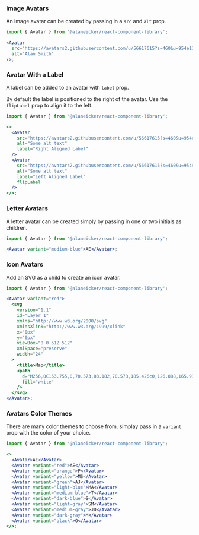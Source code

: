 ### Image Avatars

An image avatar can be created by passing in a `src` and `alt` prop.

```jsx
import { Avatar } from '@alaneicker/react-component-library';

<Avatar
  src="https://avatars2.githubusercontent.com/u/56617615?s=460&u=954e132d7392963051ef1882aaa6d788fb6eb373&v=4"
  alt="Alan Smith"
/>;
```

### Avatar With a Label

A label can be added to an avatar with `label` prop.

By default the label is positioned to the right of the avatar. Use the `flipLabel` prop to align it to the left.

```jsx
import { Avatar } from '@alaneicker/react-component-library';

<>
  <Avatar
    src="https://avatars2.githubusercontent.com/u/56617615?s=460&u=954e132d7392963051ef1882aaa6d788fb6eb373&v=4"
    alt="Some alt text"
    label="Right Aligned Label"
  />
  <Avatar
    src="https://avatars2.githubusercontent.com/u/56617615?s=460&u=954e132d7392963051ef1882aaa6d788fb6eb373&v=4"
    alt="Some alt text"
    label="Left Aligned Label"
    flipLabel
  />
</>;
```

### Letter Avatars

A letter avatar can be created simply by passing in one or two initials as children.

```jsx
import { Avatar } from '@alaneicker/react-component-library';

<Avatar variant="medium-blue">AE</Avatar>;
```

### Icon Avatars

Add an SVG as a child to create an icon avatar.

```jsx
import { Avatar } from '@alaneicker/react-component-library';

<Avatar variant="red">
  <svg
    version="1.1"
    id="Layer_1"
    xmlns="http://www.w3.org/2000/svg"
    xmlnsXlink="http://www.w3.org/1999/xlink"
    x="0px"
    y="0px"
    viewBox="0 0 512 512"
    xmlSpace="preserve"
    width="24"
  >
    <title>Map</title>
    <path
      d="M256,0C153.755,0,70.573,83.182,70.573,185.426c0,126.888,165.939,313.167,173.004,321.035c6.636,7.391,18.222,7.378,24.846,0c7.065-7.868,173.004-194.147,173.004-321.035C441.425,83.182,358.244,0,256,0z M256,278.719c-51.442,0-93.292-41.851-93.292-93.293S204.559,92.134,256,92.134s93.291,41.851,93.291,93.293S307.441,278.719,256,278.719z"
      fill="white"
    />
  </svg>
</Avatar>;
```

### Avatars Color Themes

There are many color themes to choose from. simplay pass in a `variant` prop with the color of your choice.

```jsx
import { Avatar } from '@alaneicker/react-component-library';

<>
  <Avatar>AE</Avatar>
  <Avatar variant="red">AE</Avatar>
  <Avatar variant="orange">P</Avatar>
  <Avatar variant="yellow">MS</Avatar>
  <Avatar variant="green">AJ</Avatar>
  <Avatar variant="light-blue">MA</Avatar>
  <Avatar variant="medium-blue">T</Avatar>
  <Avatar variant="dark-blue">S</Avatar>
  <Avatar variant="light-gray">SM</Avatar>
  <Avatar variant="medium-gray">JD</Avatar>
  <Avatar variant="dark-gray">M</Avatar>
  <Avatar variant="black">O</Avatar>
</>;
```
